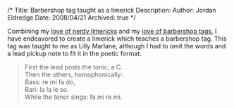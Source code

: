 /*
Title: Barbershop tag taught as a limerick
Description:
Author: Jordan Eldredge
Date: 2008/04/21
Archived: true
*/

Combining my <a href="http://blog.classicalcode.com/?p=32">love of nerdy limericks</a> and my <a href="http://blog.classicalcode.com/?cat=61">love of barbershop tags</a>, I have endeavored to create a limerick which teaches a barbershop tag. This tag was taught to me as Lilly Marlane, although I had to omit the words and a lead pickup note to fit it in the poetic format.

> First the lead posts the tonic, a C.  
> Then the others, homophonically:  
> Bass: re mi fa do,  
> Bari: la la le so.  
> While the tenor sings: fa mi re mi.
